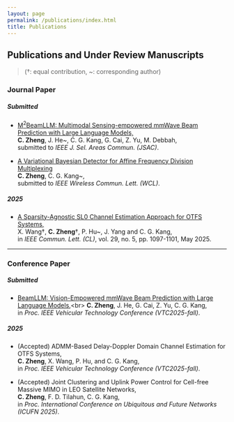 ```yaml
---
layout: page
permalink: /publications/index.html
title: Publications
---
```

## Publications and Under Review Manuscripts
> (†: equal contribution, ~: corresponding author)

### Journal Paper
##### Submitted
- [M<sup>2</sup>BeamLLM: Multimodal Sensing-empowered mmWave Beam Prediction with Large Language Models,](https://arxiv.org/abs/2506.14532)<br>**C. Zheng**, J. He~, C. G. Kang, G. Cai, Z. Yu, M. Debbah,<br> submitted to *IEEE J. Sel. Areas Commun. (JSAC)*.<br>

- [A Variational Bayesian Detector for Affine Frequency Division Multiplexing]()<br>**C. Zheng**, C. G. Kang~,<br> submitted to *IEEE Wireless Commun. Lett. (WCL)*.
  
##### 2025
- [A Sparsity-Agnostic SL0 Channel Estimation Approach for OTFS Systems,](https://ieeexplore.ieee.org/document/10938192)<br>X. Wang†, **C. Zheng**†, P. Hu~, J. Yang and C. G. Kang,<br> in *IEEE Commun. Lett. (CL)*, vol. 29, no. 5, pp. 1097-1101, May 2025.<br>
  


---
### Conference Paper
##### Submitted
-  [BeamLLM: Vision-Empowered mmWave Beam Prediction with Large Language Models](https://arxiv.org/pdf/2503.10432?),<br> **C. Zheng**, J. He, G. Cai, Z. Yu, C. G. Kang, <br> in *Proc. IEEE Vehicular Technology Conference (VTC2025-fall)*.<br>

##### 2025
- (Accepted) ADMM-Based Delay-Doppler Domain Channel Estimation for OTFS Systems,<br> **C. Zheng**, X. Wang, P. Hu, and C. G. Kang,<br> in *Proc. IEEE Vehicular Technology Conference (VTC2025-fall)*.<br>

- (Accepted) Joint Clustering and Uplink Power Control for Cell-free Massive MIMO in LEO Satellite Networks,<br>**C. Zheng**, F. D. Tilahun, C. G. Kang,<br>in *Proc. International Conference on Ubiquitous and Future Networks (ICUFN 2025)*.